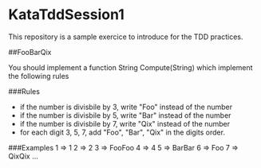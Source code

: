 # KataTddSession1

This repository is a sample exercice to introduce for the TDD practices.

##FooBarQix

You should implement a function String Compute(String) which implement the following rules

###Rules
- if the number is divisbile by 3, write "Foo" instead of the number
- if the number is divisbile by 5, write "Bar" instead of the number
- if the number is divisbile by 7, write "Qix" instead of the number
- for each digit 3, 5, 7, add "Foo", "Bar", "Qix" in the digits order.

###Examples
1 => 1
2 => 2
3 => FooFoo
4 => 4 
5 => BarBar
6 => Foo
7 => QixQix
...
